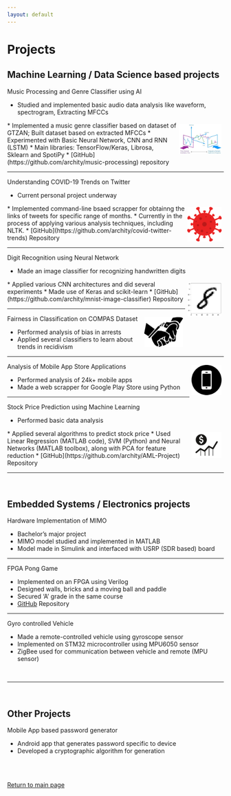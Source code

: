 ```yaml
---
layout: default
---
```


# Projects

## Machine Learning / Data Science based projects

Music Processing and Genre Classifier using AI
* Studied and implemented basic audio data analysis like waveform, spectrogram, Extracting MFCCs
<img src="./images/audio_signal.jpeg" align="right" style="margin:5px" width = "100">
* Implemented a music genre classifier based on dataset of GTZAN; Built dataset based on extracted MFCCs
* Experimented with Basic Neural Network, CNN and RNN (LSTM)
* Main libraries: TensorFlow/Keras, Librosa, Sklearn and SpotiPy
* [GitHub](https://github.com/archity/music-processing) repository

---

Understanding COVID-19 Trends on Twitter
* Current personal project underway
<img src="./images/virus_360px.png" align="right" style="margin:5px" width = "80">
* Implemented command-line bsaed scrapper for obtainng the links of tweets for specific range of months.
* Currently in the process of applying various analysis techniques, including NLTK.
* [GitHub](https://github.com/archity/covid-twitter-trends) Repository

---

Digit Recognition using Neural Network
* Made an image classifier for recognizing handwritten digits
<img src="./images/digit-eight.png" align="right" style="margin:5px" width = "80">
* Applied various CNN architectures and did several experiments
* Made use of Keras and scikit-learn
* [GitHub](https://github.com/archity/mnist-image-classifier) Repository


---

Fairness in Classification on COMPAS Dataset
<img src="./images/arrest.png" align="right" style="margin:5px" width = "90">
* Performed analysis of bias in arrests
* Applied several classifiers to learn about trends in recidivism

---

Analysis of Mobile App Store Applications
<img src="./images/mobile.png" align="right" style="margin:5px" width = "70">
* Performed analysis of 24k+ mobile apps
* Made a web scrapper for Google Play Store using Python

---

Stock Price Prediction using Machine Learning

* Performed basic data analysis
<img src="./images/stock-market.png" align="right" style="margin:5px" width = "70">
* Applied several algorithms to predict stock price
* Used Linear Regression (MATLAB code), SVM (Python) and Neural Networks (MATLAB toolbox), along with PCA for feature reduction
* [GitHub](https://github.com/archity/AML-Project) Repository

<br>

---

<br>

## Embedded Systems / Electronics projects

Hardware Implementation of MIMO
* Bachelor’s major project
* MIMO model studied and implemented in MATLAB
* Model made in Simulink and interfaced with USRP (SDR based) board

---

FPGA Pong Game
* Implemented on an FPGA using Verilog
* Designed walls, bricks and a moving ball and paddle
* Secured ‘A’ grade in the same course
* [GitHub](https://github.com/archity/Breakout-Game-Verilog) Repository

---

Gyro controlled Vehicle
* Made a remote-controlled vehicle using gyroscope sensor
* Implemented on STM32 microcontroller using MPU6050 sensor
* ZigBee used for communication between vehicle and remote (MPU sensor)

<br>

---

<br>

## Other Projects

Mobile App based password generator
* Android app that generates password specific to device
* Developed a cryptographic algorithm for generation

<br><br>

[Return to main page](./index.html)
